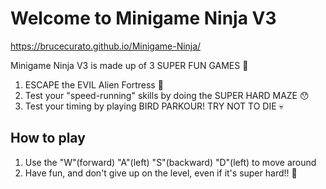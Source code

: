 # Welcome to Minigame Ninja V3

https://brucecurato.github.io/Minigame-Ninja/

Minigame Ninja V3 is made up of 3 SUPER FUN GAMES 🤯
1. ESCAPE the EVIL Alien Fortress 👾
2. Test your "speed-running" skills by doing the SUPER HARD MAZE 😯
3. Test your timing by playing BIRD PARKOUR! TRY  NOT TO DIE 💀

## How to play
1. Use the "W"(forward)  "A"(left)   "S"(backward)   "D"(left)   to move around
2. Have fun, and don't give up on the level, even if it's super hard!! 🤣
